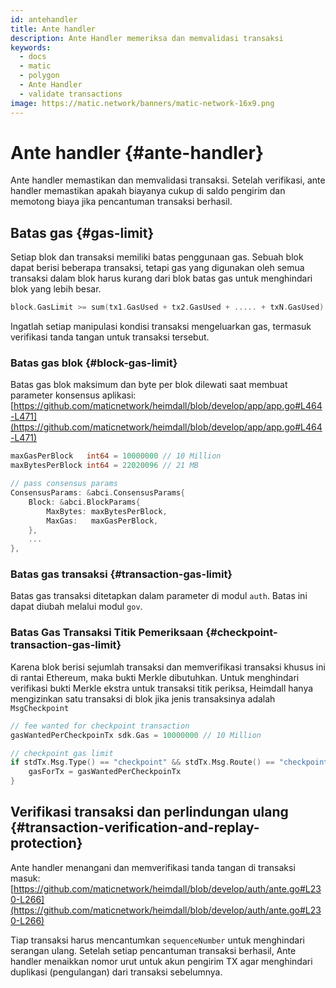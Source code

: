 ```yaml
---
id: antehandler
title: Ante handler
description: Ante Handler memeriksa dan memvalidasi transaksi
keywords:
  - docs
  - matic
  - polygon
  - Ante Handler
  - validate transactions
image: https://matic.network/banners/matic-network-16x9.png
---
```


# Ante handler {#ante-handler}

Ante handler memastikan dan memvalidasi transaksi. Setelah verifikasi, ante handler memastikan apakah biayanya cukup di saldo pengirim dan memotong biaya jika pencantuman transaksi berhasil.

## Batas gas {#gas-limit}

Setiap blok dan transaksi memiliki batas penggunaan gas. Sebuah blok dapat berisi beberapa transaksi, tetapi gas yang digunakan oleh semua transaksi dalam blok harus kurang dari blok batas gas untuk menghindari blok yang lebih besar.

```go
block.GasLimit >= sum(tx1.GasUsed + tx2.GasUsed + ..... + txN.GasUsed)
```

Ingatlah setiap manipulasi kondisi transaksi mengeluarkan gas, termasuk verifikasi tanda tangan untuk transaksi tersebut.

### Batas gas blok {#block-gas-limit}

Batas gas blok maksimum dan byte per blok dilewati saat membuat parameter konsensus aplikasi: [https://github.com/maticnetwork/heimdall/blob/develop/app/app.go#L464-L471](https://github.com/maticnetwork/heimdall/blob/develop/app/app.go#L464-L471)

```go
maxGasPerBlock   int64 = 10000000 // 10 Million
maxBytesPerBlock int64 = 22020096 // 21 MB

// pass consensus params
ConsensusParams: &abci.ConsensusParams{
	Block: &abci.BlockParams{
		MaxBytes: maxBytesPerBlock,
		MaxGas:   maxGasPerBlock,
	},
	...
},
```

### Batas gas transaksi {#transaction-gas-limit}

Batas gas transaksi ditetapkan dalam parameter di modul `auth`. Batas ini dapat diubah melalui modul `gov`.

### Batas Gas Transaksi Titik Pemeriksaan {#checkpoint-transaction-gas-limit}

Karena blok berisi sejumlah transaksi dan memverifikasi transaksi khusus ini di rantai Ethereum, maka bukti Merkle dibutuhkan. Untuk menghindari verifikasi bukti Merkle ekstra untuk transaksi titik periksa, Heimdall hanya mengizinkan satu transaksi di blok jika jenis transaksinya adalah `MsgCheckpoint`

```go
// fee wanted for checkpoint transaction
gasWantedPerCheckpoinTx sdk.Gas = 10000000 // 10 Million

// checkpoint gas limit
if stdTx.Msg.Type() == "checkpoint" && stdTx.Msg.Route() == "checkpoint" {
	gasForTx = gasWantedPerCheckpoinTx
}
```

## Verifikasi transaksi dan perlindungan ulang {#transaction-verification-and-replay-protection}

Ante handler menangani dan memverifikasi tanda tangan di transaksi masuk: [https://github.com/maticnetwork/heimdall/blob/develop/auth/ante.go#L230-L266](https://github.com/maticnetwork/heimdall/blob/develop/auth/ante.go#L230-L266)

Tiap transaksi harus mencantumkan `sequenceNumber` untuk menghindari serangan ulang. Setelah setiap pencantuman transaksi berhasil, Ante handler menaikkan nomor urut untuk akun pengirim TX agar menghindari duplikasi (pengulangan) dari transaksi sebelumnya.